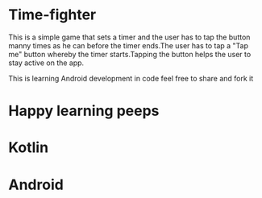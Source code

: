 # Time-fighter

This is a simple game that sets a timer and the user has to tap the button manny times as he can before the timer ends.The user has to tap a "Tap me" button whereby the timer starts.Tapping the button helps the user to stay active on the app.

This is learning Android development in code feel free to share and fork it

# Happy learning peeps
# Kotlin
# Android
